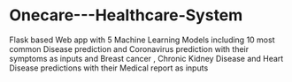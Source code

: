 # Onecare---Healthcare-System
Flask based Web app with 5 Machine Learning Models including 10 most common Disease prediction and Coronavirus prediction with their symptoms as inputs and Breast cancer , Chronic Kidney Disease and Heart Disease predictions with their Medical report as inputs
